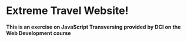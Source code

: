 # Extreme Travel Website!

**This is an exercise on JavaScript Transversing provided by DCI on the Web Development course**
